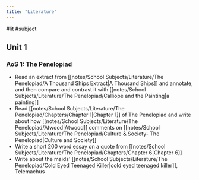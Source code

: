 ```yaml
---
title: "Literature"
---
```


#lit #subject 
## Unit 1
### AoS 1: The Penelopiad
- Read an extract from [[notes/School Subjects/Literature/The Penelopiad/A Thousand Ships Extract|A Thousand Ships]] and annotate, and then compare and contrast it with [[notes/School Subjects/Literature/The Penelopiad/Calliope and the Painting|a painting]]
- Read [[notes/School Subjects/Literature/The Penelopiad/Chapters/Chapter 1|Chapter 1]] of The Penelopiad and write about how [[notes/School Subjects/Literature/The Penelopiad/Atwood|Atwood]] comments on [[notes/School Subjects/Literature/The Penelopiad/Culture & Society- The Penelopiad|Culture and Society]]
- Write a short 200 word essay on a quote from [[notes/School Subjects/Literature/The Penelopiad/Chapters/Chapter 6|Chapter 6]]
- Write about the maids' [[notes/School Subjects/Literature/The Penelopiad/Cold Eyed Teenaged Killer|cold eyed teenaged killer]], Telemachus